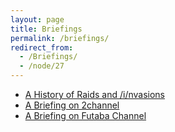 ```yaml
---
layout: page
title: Briefings
permalink: /briefings/
redirect_from:
  - /Briefings/
  - /node/27
---
```


* [A History of Raids and /i/nvasions](http://www.yotsubasociety.org/Raids_and_invasions_briefing)
* [A Briefing on 2channel](http://www.yotsubasociety.org/2channel_briefing)
* [A Briefing on Futaba Channel](http://www.yotsubasociety.org/Futaba_Channel_Briefing)
